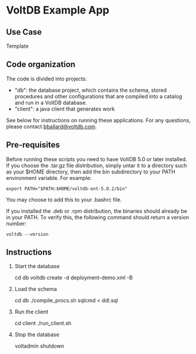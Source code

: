 # VoltDB Example App

Use Case
--------

Template




Code organization
-----------------
The code is divided into projects:

- "db": the database project, which contains the schema, stored procedures and other configurations that are compiled into a catalog and run in a VoltDB database.  
- "client": a java client that generates work

See below for instructions on running these applications.  For any questions, 
please contact bballard@voltdb.com.

Pre-requisites
--------------

Before running these scripts you need to have VoltDB 5.0 or later installed.  If you choose the .tar.gz file distribution, simply untar it to a directory such as your $HOME directory, then add the bin subdirectory to your PATH environment variable.  For example:

    export PATH="$PATH:$HOME/voltdb-ent-5.0.2/bin"

You may choose to add this to your .bashrc file.

If you installed the .deb or .rpm distribution, the binaries should already be in your PATH.  To verify this, the following command should return a version number:

    voltdb --version

Instructions
------------

1. Start the database 

    cd db
    voltdb create -d deployment-demo.xml -B

2. Load the schema

    cd db
    ./compile_procs.sh
    sqlcmd < ddl.sql

3. Run the client

    cd client
    ./run_client.sh

    
4. Stop the database

    voltadmin shutdown
   


